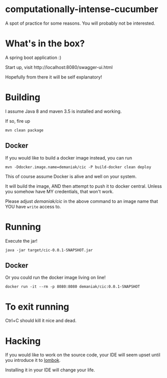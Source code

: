 # computationally-intense-cucumber
A spot of practice for some reasons. You will probably not be interested.

# What's in the box?
A spring boot application :)

Start up, visit http://localhost:8080/swagger-ui.html

Hopefully from there it will be self explanatory!

# Building
I assume Java 8 and maven 3.5 is installed and working.

If so, fire up 

`mvn clean package`

## Docker
If you would like to build a docker image instead, you can run 

`mvn -Ddocker.image.name=demaniak/cic -P build-docker clean deploy`

This of course assume Docker is alive and well on your system.

It will build the image, AND then attempt to push it to docker central.
Unless you somehow have MY credentials, that won't work.

Please adjust *demaniak/cic* in the above command to an image name that YOU have `write` access to.

# Running
Execute the jar! 

`java -jar target/cic-0.0.1-SNAPSHOT.jar`

## Docker 
Or you could run the docker image living on line!

`docker run -it --rm -p 8080:8080 demaniak/cic:0.0.1-SNAPSHOT`

# To exit running
Ctrl+C should kill it nice and dead.

# Hacking
If you would like to work on the source code, your IDE will seem upset until
you introduce it to [lombok](https://projectlombok.org/).

Installing it in your IDE will change your life.

